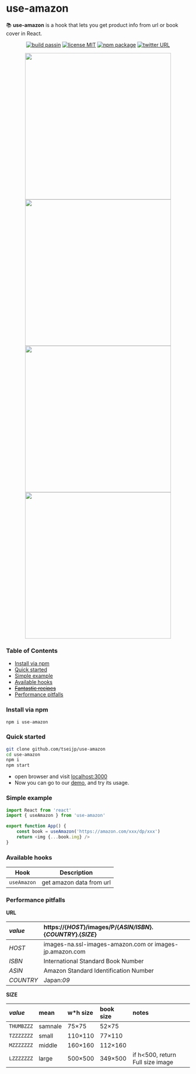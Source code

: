 
# use-amazon

📚 __use-amazon__ is a hook that lets you get product info from url or book cover in React.

<p align="center">
  <a href="https://github.com/tseijp/use-amazon">    <img alt="build passin"src="https://img.shields.io/badge/build-passing-green.svg"/></a>
  <a href="https://github.com/tseijp/use-amazon">    <img alt="license MIT" src="https://img.shields.io/badge/license-MIT-green.svg"/></a>
  <a href="https://www.npmjs.com/package/use-amazon"><img alt="npm package" src="https://img.shields.io/badge/npm_package-0.1.0-green.svg"/></a>
  <a href="https://twitter.com/tseijp" >             <img alt="twitter URL" src="https://img.shields.io/twitter/url?style=social&url=https%3A%2F%2Ftwitter.com%2Ftseijp"/></a>
</p>

<p align="middle">
  <a href="https://tsei.jp/hook/use-amazon"><img src="https://i.imgur.com/TayLxZL.gif" width="400"/></a>
  <a href="https://tsei.jp/hook/use-amazon"><img src="https://i.imgur.com/w3yDcjt.gif" width="400"/></a>
  <a href="https://tsei.jp/hook/use-amazon"><img src="https://i.imgur.com/ulvQQxw.gif" width="400"/></a>
  <a href="https://tsei.jp/hook/use-amazon"><img src="https://i.imgur.com/DzqbYHz.gif" width="400"/></a>
</p>


### Table of Contents
* [Install via npm](#install-via-npm)
* [Quick started](#quick-started)
* [Simple example](#simple-example)
* [Available hooks](#available-hooks)
* [~~Fantastic recipes~~](#fantastic-recipes)
* [Performance pitfalls](#performance-pitfalls)

### Install via npm
```bash
npm i use-amazon
```

### Quick started
```bash
git clone github.com/tseijp/use-amazon
cd use-amazon
npm i
npm start
```

* open browser and visit [localhost:3000](http://localhost:3000/)
* Now you can go to our [demo](https://tsei.jp/hook/use-amazon), and try its usage.

### Simple example

```js
import React from 'react'
import { useAmazon } from 'use-amazon'

export function App() {
    const book = useAmazon('https://amazon.com/xxx/dp/xxx')
    return <img {...book.img} />
}
```

### Available hooks

| Hook         | Description                                |
| ------------ | ------------------------------------------ |
| `useAmazon`  | get amazon data from url                   |


### Performance pitfalls

__URL__

_value_| https://{_HOST_}/images/P/{_ASIN/ISBN_}.{_COUNTRY_}.{_SIZE_}  
:-|:-  
_HOST_ | images-na.ssl-images-amazon.com or images-jp.amazon.com  
_ISBN_ | International Standard Book Number  
_ASIN_ | Amazon Standard Identification Number  
_COUNTRY_|Japan:_09_  

__SIZE__

_value_    | mean     | w*h size | book size | notes  
:-|:-|:-|:-|:-  
`THUMBZZZ` | samnale  | 75×75   | 52×75    |  
`TZZZZZZZ` | small    | 110×110 | 77×110   |  
`MZZZZZZZ` | middle   | 160×160 | 112×160  |  
`LZZZZZZZ` | large    | 500×500 | 349×500  | if h<500, return Full size image  
